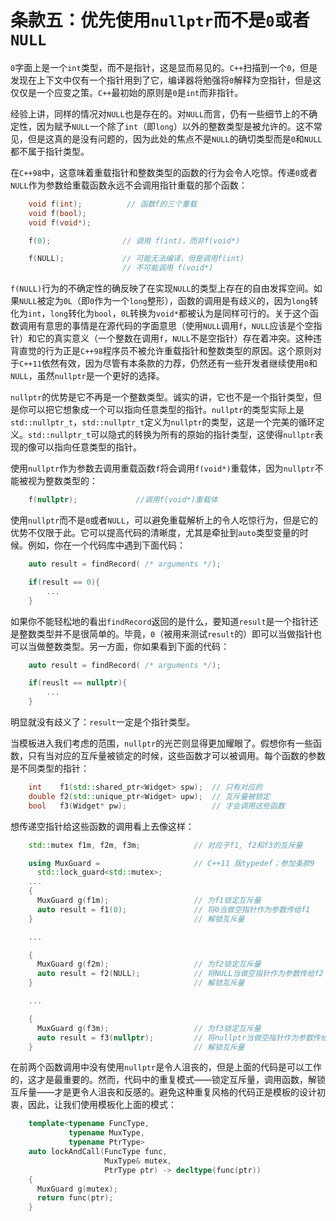 条款五：优先使用`nullptr`而不是`0`或者`NULL`
=========================
`0`字面上是一个`int`类型，而不是指针，这是显而易见的。`C++`扫描到一个`0`，但是发现在上下文中仅有一个指针用到了它，编译器将勉强将`0`解释为空指针，但是这仅仅是一个应变之策。`C++`最初始的原则是`0`是`int`而非指针。

经验上讲，同样的情况对`NULL`也是存在的。对`NULL`而言，仍有一些细节上的不确定性，因为赋予`NULL`一个除了`int`（即`long`）以外的整数类型是被允许的。这不常见，但是这真的是没有问题的，因为此处的焦点不是`NULL`的确切类型而是`0`和`NULL`都不属于指针类型。

在`C++98`中，这意味着重载指针和整数类型的函数的行为会令人吃惊。传递`0`或者`NULL`作为参数给重载函数永远不会调用指针重载的那个函数：
```cpp
	void f(int);          // 函数f的三个重载
	void f(bool);
	void f(void*);

	f(0);                // 调用 f(int)，而非f(void*)

	f(NULL);             // 可能无法编译，但是调用f(int)
	                     // 不可能调用 f(void*)
```
`f(NULL)`行为的不确定性的确反映了在实现`NULL`的类型上存在的自由发挥空间。如果`NULL`被定为`0L`（即`0`作为一个`long`整形），函数的调用是有歧义的，因为`long`转化为`int`，`long`转化为`bool`，`0L`转换为`void*`都被认为是同样可行的。关于这个函数调用有意思的事情是在源代码的字面意思（使用`NULL`调用`f`，`NULL`应该是个空指针）和它的真实意义（一个整数在调用`f`，`NULL`不是空指针）存在着冲突。这种违背直觉的行为正是`C++98`程序员不被允许重载指针和整数类型的原因。这个原则对于`C++11`依然有效，因为尽管有本条款的力荐，仍然还有一些开发者继续使用`0`和`NULL`，虽然`nullptr`是一个更好的选择。

`nullptr`的优势是它不再是一个整数类型。诚实的讲，它也不是一个指针类型，但是你可以把它想象成一个可以指向任意类型的指针。`nullptr`的类型实际上是`std::nullptr_t`，`std::nullptr_t`定义为`nullptr`的类型，这是一个完美的循环定义。`std::nullptr_t`可以隐式的转换为所有的原始的指针类型，这使得`nullptr`表现的像可以指向任意类型的指针。

使用`nullptr`作为参数去调用重载函数`f`将会调用`f(void*)`重载体，因为`nullptr`不能被视为整数类型的：
```cpp
	f(nullptr);             //调用f(void*)重载体
```
使用`nullptr`而不是`0`或者`NULL`，可以避免重载解析上的令人吃惊行为，但是它的优势不仅限于此。它可以提高代码的清晰度，尤其是牵扯到`auto`类型变量的时候。例如，你在一个代码库中遇到下面代码：
```cpp
	auto result = findRecord( /* arguments */);

	if(result == 0){
		...
	}
```
如果你不能轻松地的看出`findRecord`返回的是什么，要知道`result`是一个指针还是整数类型并不是很简单的。毕竟，`0`（被用来测试`result`的）即可以当做指针也可以当做整数类型。另一方面，你如果看到下面的代码：
```cpp
	auto result = findRecord( /* arguments */);

	if(reuslt == nullptr){
		...
	}
```
明显就没有歧义了：`result`一定是个指针类型。

当模板进入我们考虑的范围，`nullptr`的光芒则显得更加耀眼了。假想你有一些函数，只有当对应的互斥量被锁定的时候，这些函数才可以被调用。每个函数的参数是不同类型的指针：
```cpp
	int    f1(std::shared_ptr<Widget> spw);  // 只有对应的
	double f2(std::unique_ptr<Widget> upw);  // 互斥量被锁定
	bool   f3(Widget* pw);                   // 才会调用这些函数
```
想传递空指针给这些函数的调用看上去像这样：
```cpp
	std::mutex f1m, f2m, f3m;            // 对应于f1, f2和f3的互斥量 

	using MuxGuard =                     // C++11 版typedef；参加条款9
      std::lock_guard<std::mutex>;
    ...
    {
      MuxGuard g(f1m);                   // 为f1锁定互斥量
      auto result = f1(0);               // 将0当做空指针作为参数传给f1
    }                                    // 解锁互斥量

    ...

    {
      MuxGuard g(f2m);                   // 为f2锁定互斥量
      auto result = f2(NULL);            // 将NULL当做空指针作为参数传给f2
    }                                    // 解锁互斥量

    ...

    {
      MuxGuard g(f3m);                   // 为f3锁定互斥量
      auto result = f3(nullptr);         // 将nullptr当做空指针作为参数传给f3
    }                                    // 解锁互斥量
```
在前两个函数调用中没有使用`nullptr`是令人沮丧的，但是上面的代码是可以工作的，这才是最重要的。然而，代码中的重复模式——锁定互斥量，调用函数，解锁互斥量——才是更令人沮丧和反感的。避免这种重复风格的代码正是模板的设计初衷，因此，让我们使用模板化上面的模式：
```cpp
	template<typename FuncType,
	         typename MuxType,
	         typename PtrType>
	auto lockAndCall(FuncType func,
	                 MuxType& mutex,
	                 PtrType ptr) -> decltype(func(ptr))
	{
      MuxGuard g(mutex);
      return func(ptr);
    }
```
